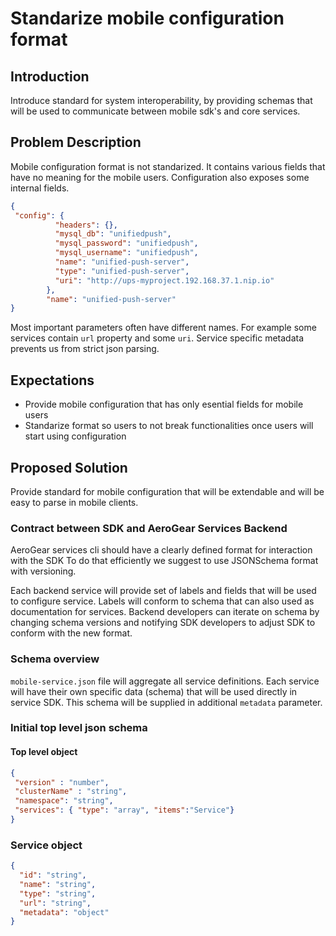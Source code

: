 # Standarize mobile configuration format

## Introduction

Introduce standard for system interoperability, by providing schemas that will be used to communicate between mobile sdk's and core services.

## Problem Description

Mobile configuration format is not standarized. It contains various fields that have no meaning for the mobile users.
Configuration also exposes some internal fields. 

```json
{
 "config": {
          "headers": {},
          "mysql_db": "unifiedpush",
          "mysql_password": "unifiedpush",
          "mysql_username": "unifiedpush",
          "name": "unified-push-server",
          "type": "unified-push-server",
          "uri": "http://ups-myproject.192.168.37.1.nip.io"
        },
        "name": "unified-push-server"
}
```

Most important parameters often have different names. For example some services contain `url` property and some `uri`.
Service specific metadata prevents us from strict json parsing.

## Expectations

- Provide mobile configuration that has only esential fields for mobile users
- Standarize format so users to not break functionalities once users will start using configuration
 
## Proposed Solution

Provide standard for mobile configuration that will be extendable and will be easy to parse in mobile clients.

### Contract between SDK and AeroGear Services Backend

AeroGear services cli should have a clearly defined format for interaction with the SDK
To do that efficiently we suggest to use JSONSchema format with versioning.

Each backend service will provide set of labels and fields that will be used to configure service.
Labels will conform to schema that can also used as documentation for services. Backend developers can iterate on schema by changing schema versions and notifying SDK developers to adjust SDK to conform with the new format.


### Schema overview

`mobile-service.json` file will aggregate all service definitions.
Each service will have their own specific data (schema) that will be used directly in service SDK.
This schema will be supplied in additional `metadata` parameter.

### Initial top level json schema

#### Top level object

```json
{
 "version" : "number",
 "clusterName" : "string",
 "namespace": "string",
 "services": { "type": "array", "items":"Service"}
}
```

### Service object

```json
{
  "id": "string",
  "name": "string",
  "type": "string",
  "url": "string",
  "metadata": "object"
}
```
